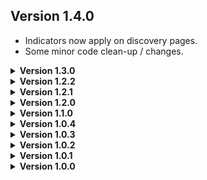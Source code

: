 ## Version 1.4.0
- Indicators now apply on discovery pages.
- Some minor code clean-up / changes.

<details>
<summary><b> Version 1.3.0 </b></summary>

- Added 2 new variables for text and icons, meaning you can change the color of those two if you want to. You'll have to redownload the theme if you want to properly use these (or at least copy-paste them into your index / theme files).
- I've added fallback values to the variables. It'll first check for a default variable, and if it cant detect that it'll attempt to use the RGB value variable, and if neither of those are detected it'll default to a fallback RGB value variable. (can someone tell me if the way i've done this causes any performance issues?)

This update messes with variables **A TON**, so to prevent yourself from running into any issues, please be sure to redownload the theme.
</details>

<details>
<summary><b> Version 1.2.2 </b></summary>

Icons are now colored in the direct messages list (i.e friends, library icons).
</details>

<details>
<summary><b> Version 1.2.1 </b></summary>

- Colors have been adjusted to match **[Discord's branding](https://discord.com/branding)**. You are still able to change the colors, but this change was made for consistency sake.
- Icons now have colors depending on their indicator (parent) color.
- Updated README assets.
</details>

<details>
<summary><b> Version 1.2.0 </b></summary>

- Eveyrthing has been redone from scratch, which should make this loads better.
- Add more variables and better labeling; this should make customization a lot simpler.
- Added support for connection to a voice channel, incase anyone wanted color customization on those.

Please ignore the changes in version labeling. It may cause confusion since it seems like the version was downgraded, but please know this was intentional as I wanted to get rid of the unnecessary version jumps.
</details>

<details>
<summary><b> Version 1.1.0 </b></summary>

- Rewrote everything to use SCSS, helping me maintain this a bit better.
- Added support for BetterDiscord, Vizlaity and Web.
</details>

<details>
<summary><b> Version 1.0.4 </b></summary>

Changed back to using `::before` due to `box-shadow: inset;` not having as much customability. (this reverts v1.0.2)
</details>

<details>
<summary><b> Version 1.0.3 </b></summary>

Fix for Discord changing channel classes.
</details>

<details>
<summary><b> Version 1.0.2 </b></summary>

Changed from using a `::before` pseudo element to using `box-shadow: inset;`
</details>

<details>
<summary><b> Version 1.0.1 </b></summary>

Fixed position for channels and avatars.
</details>

<details>
<summary><b> Version 1.0.0 </b></summary>

Inital release.
</details>